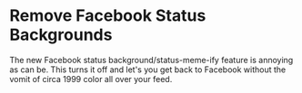 # Remove Facebook Status Backgrounds

The new Facebook status background/status-meme-ify feature is annoying as can be. This turns it off and let's you get back to Facebook without the vomit of circa 1999 color all over your feed.